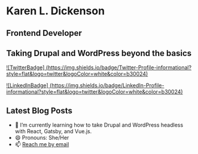 # Karen L. Dickenson

## Frontend Developer

## Taking Drupal and WordPress beyond the basics

[![TwitterBadge] (https://img.shields.io/badge/Twitter-Profile-informational?style=flat&logo=twitter&logoColor=white&color=b30024)](https://twitter.com/kldickenson)

[![LinkedInBadge] (https://img.shields.io/badge/LinkedIn-Profile-informational?style=flat&logo=twitter&logoColor=white&color=b30024)](https://www.linkedin.com/in/kldickenson/)

## Latest Blog Posts

<!-- BLOG-POST-LIST:START -->

<!-- BLOG-POST-LIST:END -->

-   🌱 I’m currently learning how to take Drupal and WordPress headless with
    React, Gatsby, and Vue.js.
-   😄 Pronouns: She/Her
-   📫 [Reach me by email](mailto:kldinteractive@gmail.com)

<!--
**kldickenson/kldickenson** is a ✨ _special_ ✨ repository because its `README.md` (this file) appears on your GitHub profile.

Here are some ideas to get you started:

- 🔭 I’m currently working on ...
- 🌱 I’m currently learning ...
- 👯 I’m looking to collaborate on ...
- 🤔 I’m looking for help with ...
- 💬 Ask me about ...
- 📫 How to reach me: ...
- 😄 Pronouns: ...
- ⚡ Fun fact: ...
-->
